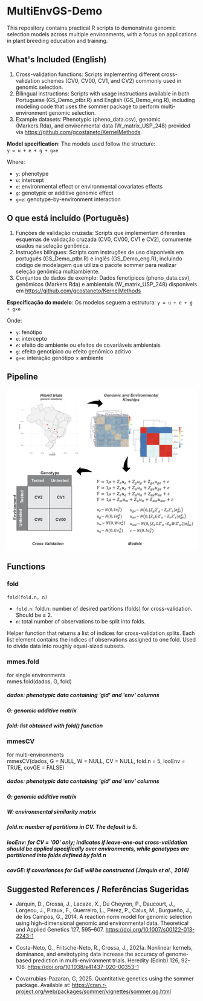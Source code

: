 # MultiEnvGS-Demo
This repository contains practical R scripts to demonstrate genomic selection models across multiple environments, with a focus on applications in plant breeding education and training.

## What's Included (English)
1) Cross-validation functions: Scripts implementing different cross-validation schemes (CV0, CV00, CV1, and CV2) commonly used in genomic selection.
2) Bilingual instructions: Scripts with usage instructions available in both Portuguese (GS_Demo_ptbr.R) and English (GS_Demo_eng.R), including modeling code that uses the sommer package to perform multi-environment genomic selection.
3) Example datasets: Phenotypic (pheno_data.csv), genomic (Markers.Rda), and environmental data (W_matrix_USP_248) provided via https://github.com/gcostaneto/KernelMethods.

**Model specification**: The models used follow the structure:  
`y = u + e + g + g×e`  

Where:  
- `y`: phenotype  
- `u`: intercept  
- `e`: environmental effect or environmental covariates effects  
- `g`: genotypic or additive genomic effect  
- `g×e`: genotype-by-environment interaction 


##  O que está incluído (Português)
1) Funções de validação cruzada: Scripts que implementam diferentes esquemas de validação cruzada (CV0, CV00, CV1 e CV2), comumente usados na seleção genômica.
2) Instruções bilíngues: Scripts com instruções de uso disponíveis em português (GS_Demo_ptbr.R) e inglês (GS_Demo_eng.R), incluindo código de modelagem que utiliza o pacote sommer para realizar seleção genômica multiambiente.
3) Conjuntos de dados de exemplo: Dados fenotípicos (pheno_data.csv), genômicos (Markers.Rda) e ambientais (W_matrix_USP_248) disponíveis em https://github.com/gcostaneto/KernelMethods

**Especificação do modelo**: Os modelos seguem a estrutura:
`y = u + e + g + g×e`  

Onde:
- `y`: fenótipo
- `u`: intercepto
- `e`: efeito do ambiente ou efeitos de covariáveis ambientais
- `g`: efeito genotípico ou efeito genômico aditivo
- `g×e`: interação genótipo × ambiente

## Pipeline
<img src="Pipeline.png" alt="Esquema geral da análise" width="700">

## Functions
### fold
`fold(fold.n, n)`

- `fold.n`: fold.n: number of desired partitions (folds) for cross-validation. Should be ≥ 2.
- `n`: total number of observations to be split into folds.

Helper function that returns a list of indices for cross-validation splits.
Each list element contains the indices of observations assigned to one fold.
Used to divide data into roughly equal-sized subsets.


### mmes.fold
for single environments  
mmes.fold(dados, G, fold)

##### dados: phenotypic data containing 'gid' and 'env' columns  
##### G: genomic additive matrix  
##### fold: list obtained with fold() function  

### mmesCV
for multi-environments  
mmesCV(dados, G = NULL, W = NULL, CV = NULL, fold.n = 5, looEnv = TRUE, covGE = FALSE)

##### dados: phenotypic data containing 'gid' and 'env' columns  
##### G: genomic additive matrix  
##### W: environmental similarity matrix  
##### fold.n: number of partitions in CV. The default is 5.  
##### looEnv: for CV = '00' only; indicates if leave-one-out cross-validation should be applied specifically over environments, while genotypes are partitioned into folds defined by fold.n  
##### covGE: if covariances for GxE will be constructed (Jarquín et al., 2014)  


##  Suggested References / Referências Sugeridas
- Jarquín, D., Crossa, J., Lacaze, X., Du Cheyron, P., Daucourt, J., Lorgeou, J., Piraux, F., Guerreiro, L., Pérez, P., Calus, M., Burgueño, J., de los Campos, G., 2014. A reaction norm model for genomic selection using high-dimensional genomic and environmental data. Theoretical and Applied Genetics 127, 595–607. https://doi.org/10.1007/s00122-013-2243-1

- Costa-Neto, G., Fritsche-Neto, R., Crossa, J., 2021a. Nonlinear kernels, dominance, and envirotyping data increase the accuracy of genome-based prediction in multi-environment trials. Heredity (Edinb) 126, 92–106. https://doi.org/10.1038/s41437-020-00353-1

- Covarrubias-Pazaran, G, 2025. Quantitative genetics using the sommer package. Available at: https://cran.r-project.org/web/packages/sommer/vignettes/sommer.qg.html
